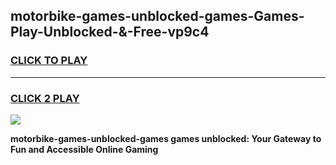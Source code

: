 
## motorbike-games-unblocked-games-Games-Play-Unblocked-&-Free-vp9c4
<h3>
<a href="https://premium76.site?title=motorbike-games-unblocked-games&ref=24A">CLICK TO PLAY</a></h3>
<hr>

<h3>
<a href="https://premium76.site?title=motorbike-games-unblocked-games&ref=24A">CLICK 2 PLAY</a>
  
</h3>

<a href="https://premium76.site?title=motorbike-games-unblocked-games&ref=24A"><img src="https://clearcache.store/games.png"></a>


**motorbike-games-unblocked-games games unblocked: Your Gateway to Fun and Accessible Online Gaming**
